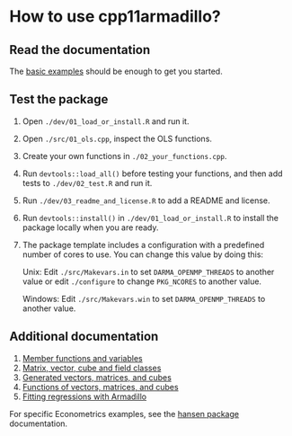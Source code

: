 # How to use cpp11armadillo?

## Read the documentation

The [basic examples](https://pacha.dev/cpp11armadillo/articles/basic-usage.html)
should be enough to get you started. 

## Test the package

1. Open `./dev/01_load_or_install.R` and run it.
2. Open `./src/01_ols.cpp`, inspect the OLS functions.
3. Create your own functions in `./02_your_functions.cpp`.
4. Run `devtools::load_all()` before testing your functions, and then add tests
   to `./dev/02_test.R` and run it.
5. Run `./dev/03_readme_and_license.R` to add a README and license.
6. Run `devtools::install()` in `./dev/01_load_or_install.R` to install the
   package locally when you are ready.
7. The package template includes a configuration with a predefined number of
   cores to use. You can change this value by doing this:

   Unix: Edit `./src/Makevars.in` to set `DARMA_OPENMP_THREADS` to another
         value or edit `./configure` to change `PKG_NCORES` to another value.
   
   Windows: Edit `./src/Makevars.win` to set `DARMA_OPENMP_THREADS` to another
            value.

## Additional documentation

1. [Member functions and variables](https://pacha.dev/cpp11armadillo/articles/member-functions-and-variables.html)
2. [Matrix, vector, cube and field classes](https://pacha.dev/cpp11armadillo/articles/matrix-vector-cube-and-field-classes.html)
3. [Generated vectors, matrices, and cubes](https://pacha.dev/cpp11armadillo/articles/generated-vectors-matrices-cubes.html)
4. [Functions of vectors, matrices, and cubes](https://pacha.dev/cpp11armadillo/articles/functions-of-vector-matrices-cubes.html)
5. [Fitting regressions with Armadillo](https://pacha.dev/cpp11armadillo/articles/linear-model.html)

For specific Econometrics examples, see the [hansen package](https://pacha.dev/hansen/) documentation.
